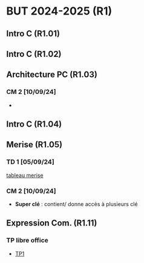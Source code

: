 
# BUT 2024-2025 (R1)

## Intro C (R1.01)

## Intro C (R1.02)

## Architecture PC (R1.03)

### CM 2 [10/09/24]
-

## Intro C (R1.04)

## Merise (R1.05)

### TD 1 [05/09/24]

[tableau merise](./merise/merise.ods)


### CM 2 [10/09/24]

 - **Super clé** : contient/ donne accès à plusieurs clé


## Expression Com. (R1.11)
 
### TP libre office

- [TP1](./R1.11/TP1.odt)

<!--stackedit_data:
eyJoaXN0b3J5IjpbMzg1NTg5MDE3LC0xNTI2NjE2OTIxLDE4Mj
YxNTc3MTAsMTU4MzI3Nzc4NiwxNjIyOTMzMDM2LC0xNjcyOTEx
Mzc0LDE3MjM1NzE5ODQsLTc3NTkzNjk4NCwtMzk2NTk3MDU0LC
0xNDk0OTUwMzkyLDMxMjg5OTg4NiwxMDE2NTU1NTk5XX0=
-->